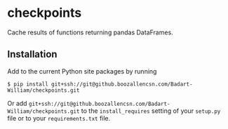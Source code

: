 # checkpoints

Cache results of functions returning pandas DataFrames.

## Installation

Add to the current Python site packages by running

```
$ pip install git+ssh://git@github.boozallencsn.com/Badart-William/checkpoints.git
```

Or add
`git+ssh://git@github.boozallencsn.com/Badart-William/checkpoints.git`
to the `install_requires` setting of your `setup.py` file or to your
`requirements.txt` file.
